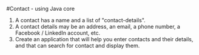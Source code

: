 #Contact - using Java core

1. A contact has a name and a list of "contact-details".
2. A contact details may be an address, an email, a phone number, a Facebook / LinkedIn account, etc.
3. Create an application that will help you enter contacts and their details, and that can search for contact and display them.
